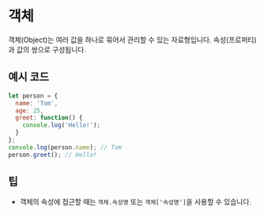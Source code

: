 # 객체

객체(Object)는 여러 값을 하나로 묶어서 관리할 수 있는 자료형입니다. 속성(프로퍼티)과 값의 쌍으로 구성됩니다.

## 예시 코드
```javascript
let person = {
  name: 'Tom',
  age: 25,
  greet: function() {
    console.log('Hello!');
  }
};
console.log(person.name); // Tom
person.greet(); // Hello!
```

## 팁
- 객체의 속성에 접근할 때는 `객체.속성명` 또는 `객체['속성명']`을 사용할 수 있습니다.
